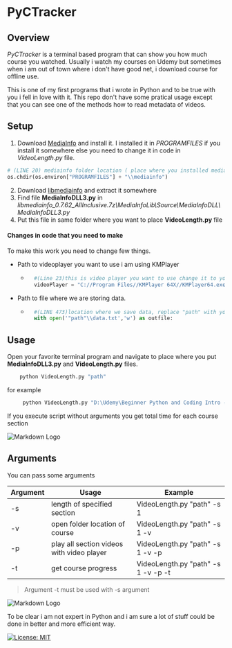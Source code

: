 # PyCTracker


## Overview

_PyCTracker_ is a terminal based program that can show you how much course you watched. Usually i watch my courses on Udemy but sometimes when i am out of town where i don't have good net, i download course for offline use.


This is one of my first programs that i wrote in Python and to be true with you i fell in love with it. This repo don't have some pratical usage except  that you can see one of the methods how to read metadata of videos.


## Setup

1. Download [MediaInfo](https://mediaarea.net/en/MediaInfo) and install it. I installed it in _PROGRAMFILES_ if you install it somewhere else you need to change it in code in _VideoLength.py_ file.
```python
# (LINE 20) mediainfo folder location ( place where you installed mediainfo )
os.chdir(os.environ["PROGRAMFILES"] + "\\mediainfo")

```
2. Download [libmediainfo](https://mediaarea.net/download/source/libmediainfo/19.09/libmediainfo_19.09_AllInclusive.7z) and extract it somewhere
3. Find file __MediaInfoDLL3.py__ in _libmediainfo_0.7.62_AllInclusive.7z\MediaInfoLib\Source\MediaInfoDLL\MediaInfoDLL3.py_
4. Put this file in same folder where you want to place __VideoLength.py__ file

#### Changes in code that you need to make

To make this work you need to change few things.
* Path to videoplayer you want to use i am using KMPlayer
    * ```python
        #(Line 23)this is video player you want to use change it to your location
        videoPlayer = "C://Program Files//KMPlayer 64X//KMPlayer64.exe"
        ```
* Path to file where we are storing data.
    * ```python
        #(LINE 473)location where we save data, replace "path" with your folder location
        with open('"path"\\data.txt','w') as outfile: 
        ```



## Usage

Open your favorite terminal program and navigate to place where you put __MediaInfoDLL3.py__ and __VideoLength.py__ files.
```bash
    python VideoLength.py "path" 
```
for example 
```bash
     python VideoLength.py "D:\Udemy\Beginner Python and Coding Intro - Scripting a Virtual Car" 
```
 If you execute script without arguments you get total time for each course section

![Markdown Logo](https://user-images.githubusercontent.com/44332939/73797928-9acb0000-47b1-11ea-9b9a-af2b0a56fac1.PNG)





## Arguments 

You can pass some arguments 

| Argument | Usage                                      | Example                             |
|----------|--------------------------------------------|-------------------------------------|
| -s       | length of specified section                |  VideoLength.py "path" -s 1         |
| -v       | open folder location of course             |  VideoLength.py "path" -s 1 -v      |
| -p       | play all section videos with video player  |  VideoLength.py "path" -s 1 -v -p   |
| -t       | get course progress                        | VideoLength.py "path" -s 1 -v -p -t |

> Argument -t must be used with -s argument


![Markdown Logo](https://user-images.githubusercontent.com/44332939/73798102-293f8180-47b2-11ea-8b6e-2e2bb2170be3.PNG)


To be clear i am not expert in Python and i am sure a lot of stuff could be done in better and more efficient way.

[![License: MIT](https://img.shields.io/badge/License-MIT-yellow.svg)](https://opensource.org/licenses/MIT)

